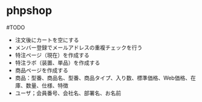 # phpshop

#TODO

- 注文後にカートを空にする
- メンバー登録でメールアドレスの重複チェックを行う
- 特注ページ（現在）を作成する
- 特注ラボ（装置、単品）を作成する
- 商品ページを作成する
- 商品：型番、商品名、型番、商品タイプ、入り数、標準価格、Web価格、在庫、数量、仕様、特徴
- ユーザ；会員番号、会社名、部署名、お名前
